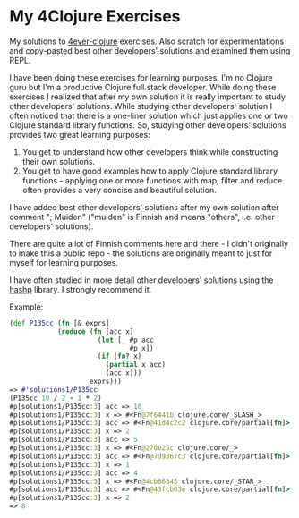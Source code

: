 # My 4Clojure Exercises  <!-- omit in toc -->

My solutions to [4ever-clojure](https://4clojure.oxal.org/) exercises. Also scratch for experimentations and copy-pasted best other developers' solutions and examined them using REPL. 

I have been doing these exercises for learning purposes. I'm no Clojure guru but I'm a productive Clojure full stack developer. While doing these exercises I realized that after my own solution it is really important to study other developers' solutions. While studying other developers' solution I often noticed that there is a one-liner solution which just applies one or two Clojure standard library functions. So, studying other developers' solutions provides two great learning purposes:

1. You get to understand how other developers think while constructing their own solutions.
2. You get to have good examples how to apply Clojure standard library functions - applying one or more functions with map, filter and reduce often provides a very concise and beautiful solution.

I have added best other developers' solutions after my own solution after comment "; Muiden" ("muiden" is Finnish and means "others", i.e. other developers' solutions). 

There are quite a lot of Finnish comments here and there - I didn't originally to make this a public repo - the solutions are originally meant to just for myself for learning purposes.

I have often studied in more detail other developers' solutions using the [hashp](https://github.com/weavejester/hashp) library. I strongly recommend it.

Example:

```clojure
(def P135cc (fn [& exprs]
            (reduce (fn [acc x]
                      (let [_ #p acc
                            _ #p x])
                      (if (fn? x)
                        (partial x acc)
                        (acc x)))
                    exprs)))
=> #'solutions1/P135cc
(P135cc 10 / 2 - 1 * 2)
#p[solutions1/P135cc:3] acc => 10
#p[solutions1/P135cc:3] x => #<Fn@7f6441b clojure.core/_SLASH_>
#p[solutions1/P135cc:3] acc => #<Fn@41d4c2c2 clojure.core/partial[fn]>
#p[solutions1/P135cc:3] x => 2
#p[solutions1/P135cc:3] acc => 5
#p[solutions1/P135cc:3] x => #<Fn@270025c clojure.core/_>
#p[solutions1/P135cc:3] acc => #<Fn@7d9367c3 clojure.core/partial[fn]>
#p[solutions1/P135cc:3] x => 1
#p[solutions1/P135cc:3] acc => 4
#p[solutions1/P135cc:3] x => #<Fn@4cb86345 clojure.core/_STAR_>
#p[solutions1/P135cc:3] acc => #<Fn@43fcb03e clojure.core/partial[fn]>
#p[solutions1/P135cc:3] x => 2
=> 8
```
